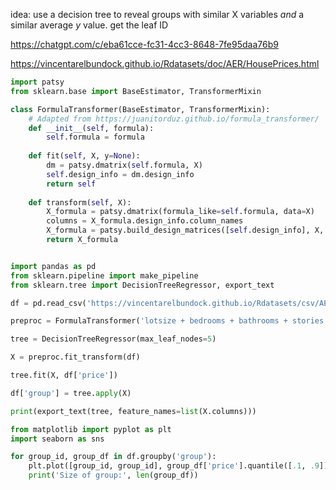 idea: use a decision tree to reveal groups with similar X variables _and_ a similar average _y_ value. get the leaf ID

https://chatgpt.com/c/eba61cce-fc31-4cc3-8648-7fe95daa76b9

https://vincentarelbundock.github.io/Rdatasets/doc/AER/HousePrices.html

```python
import patsy
from sklearn.base import BaseEstimator, TransformerMixin

class FormulaTransformer(BaseEstimator, TransformerMixin):
    # Adapted from https://juanitorduz.github.io/formula_transformer/
    def __init__(self, formula):
        self.formula = formula
    
    def fit(self, X, y=None):
        dm = patsy.dmatrix(self.formula, X)
        self.design_info = dm.design_info
        return self
    
    def transform(self, X):
        X_formula = patsy.dmatrix(formula_like=self.formula, data=X)
        columns = X_formula.design_info.column_names
        X_formula = patsy.build_design_matrices([self.design_info], X, return_type='dataframe')[0]
        return X_formula


import pandas as pd
from sklearn.pipeline import make_pipeline
from sklearn.tree import DecisionTreeRegressor, export_text

df = pd.read_csv('https://vincentarelbundock.github.io/Rdatasets/csv/AER/HousePrices.csv')

preproc = FormulaTransformer('lotsize + bedrooms + bathrooms + stories + driveway + recreation + gasheat + aircon + garage + prefer')

tree = DecisionTreeRegressor(max_leaf_nodes=5)

X = preproc.fit_transform(df)

tree.fit(X, df['price'])

df['group'] = tree.apply(X)

print(export_text(tree, feature_names=list(X.columns)))

from matplotlib import pyplot as plt
import seaborn as sns

for group_id, group_df in df.groupby('group'):
    plt.plot([group_id, group_id], group_df['price'].quantile([.1, .9]))
    print('Size of group:', len(group_df))
```